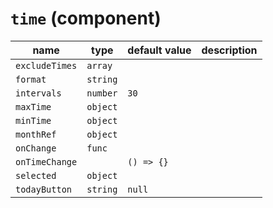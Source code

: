 `time` (component)
==================


| name  | type  | default value  | description  |
|---|---|---|---|
|`excludeTimes`|`array`|||
|`format`|`string`|||
|`intervals`|`number`|`30`||
|`maxTime`|`object`|||
|`minTime`|`object`|||
|`monthRef`|`object`|||
|`onChange`|`func`|||
|`onTimeChange`||`() => {}`||
|`selected`|`object`|||
|`todayButton`|`string`|`null`||